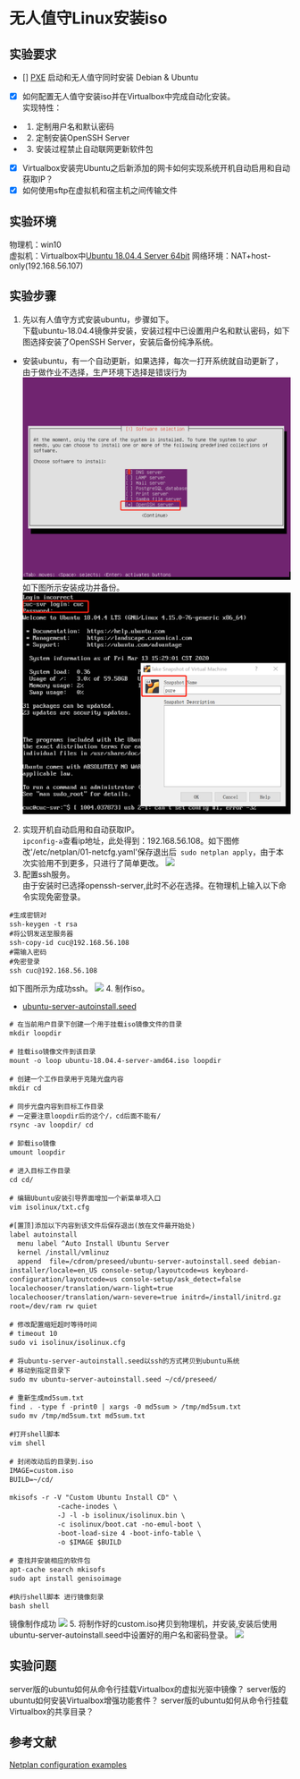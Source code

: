 # 无人值守Linux安装iso
## 实验要求
- [] [PXE](https://en.wikipedia.org/wiki/Preboot_Execution_Environment) 启动和无人值守同时安装 Debian & Ubuntu
- [x] 如何配置无人值守安装iso并在Virtualbox中完成自动化安装。  
实现特性：  
* 1. 定制用户名和默认密码
* 2. 定制安装OpenSSH Server
* 3. 安装过程禁止自动联网更新软件包
- [x] Virtualbox安装完Ubuntu之后新添加的网卡如何实现系统开机自动启用和自动获取IP？
- [x] 如何使用sftp在虚拟机和宿主机之间传输文件
## 实验环境
物理机：win10  
虚拟机：Virtualbox中[Ubuntu 18.04.4 Server 64bit](https://mirror.tuna.tsinghua.edu.cn/ubuntu-cdimage/releases/18.04/release/) 
网络环境：NAT+host-only(192.168.56.107)
## 实验步骤
1. 先以有人值守方式安装ubuntu，步骤如下。    
下载ubuntu-18.04.4镜像并安装，安装过程中已设置用户名和默认密码，如下图选择安装了OpenSSH Server，安装后备份纯净系统。
* 安装ubuntu，有一个自动更新，如果选择，每次一打开系统就自动更新了，由于做作业不选择，生产环境下选择是错误行为
![](images/openssh-choose.png)
如下图所示安装成功并备份。
![](images/userset.png)
2. 实现开机自动启用和自动获取IP。    
```ipconfig-a```查看ip地址，此处得到：192.168.56.108。如下图修改'/etc/netplan/01-netcfg.yaml'保存退出后``` sudo netplan apply```，由于本次实验用不到更多，只进行了简单更改。
![](images/dhcp-set.jpg)
3. 配置ssh服务。  
由于安装时已选择openssh-server,此时不必在选择。在物理机上输入以下命令实现免密登录。
```
#生成密钥对
ssh-keygen -t rsa
#将公钥发送至服务器
ssh-copy-id cuc@192.168.56.108
#需输入密码
#免密登录
ssh cuc@192.168.56.108
```
如下图所示为成功ssh。
![](images/ssh-ok.png)
4. 制作iso。
* [ubuntu-server-autoinstall.seed](https://github.com/c4pr1c3/LinuxSysAdmin/blob/master/exp/chap0x01/cd-rom/preseed/ubuntu-server-autoinstall.seed#L18)
```
# 在当前用户目录下创建一个用于挂载iso镜像文件的目录
mkdir loopdir

# 挂载iso镜像文件到该目录
mount -o loop ubuntu-18.04.4-server-amd64.iso loopdir

# 创建一个工作目录用于克隆光盘内容
mkdir cd
 
# 同步光盘内容到目标工作目录
# 一定要注意loopdir后的这个/，cd后面不能有/
rsync -av loopdir/ cd

# 卸载iso镜像
umount loopdir

# 进入目标工作目录
cd cd/

# 编辑Ubuntu安装引导界面增加一个新菜单项入口
vim isolinux/txt.cfg

#[置顶]添加以下内容到该文件后保存退出(放在文件最开始处)
label autoinstall
  menu label ^Auto Install Ubuntu Server
  kernel /install/vmlinuz
  append  file=/cdrom/preseed/ubuntu-server-autoinstall.seed debian-installer/locale=en_US console-setup/layoutcode=us keyboard-configuration/layoutcode=us console-setup/ask_detect=false localechooser/translation/warn-light=true localechooser/translation/warn-severe=true initrd=/install/initrd.gz root=/dev/ram rw quiet

# 修改配置缩短超时等待时间
# timeout 10
sudo vi isolinux/isolinux.cfg

# 将ubuntu-server-autoinstall.seed以ssh的方式拷贝到ubuntu系统
# 移动到指定目录下
sudo mv ubuntu-server-autoinstall.seed ~/cd/preseed/

# 重新生成md5sum.txt
find . -type f -print0 | xargs -0 md5sum > /tmp/md5sum.txt
sudo mv /tmp/md5sum.txt md5sum.txt

#打开shell脚本
vim shell

# 封闭改动后的目录到.iso
IMAGE=custom.iso
BUILD=~/cd/

mkisofs -r -V "Custom Ubuntu Install CD" \
            -cache-inodes \
            -J -l -b isolinux/isolinux.bin \
            -c isolinux/boot.cat -no-emul-boot \
            -boot-load-size 4 -boot-info-table \
            -o $IMAGE $BUILD

# 查找并安装相应的软件包
apt-cache search mkisofs
sudo apt install genisoimage

#执行shell脚本 进行镜像刻录
bash shell
```
镜像制作成功
![](images/iso-ok.png)
5. 将制作好的custom.iso拷贝到物理机，并安装,安装后使用ubuntu-server-autoinstall.seed中设置好的用户名和密码登录。
![](images/nameandpwd.png)

## 实验问题
server版的ubuntu如何从命令行挂载Virtualbox的虚拟光驱中镜像？
server版的ubuntu如何安装Virtualbox增强功能套件？
server版的ubuntu如何从命令行挂载Virtualbox的共享目录？
## 参考文献
[Netplan configuration examples](https://netplan.io/examples)